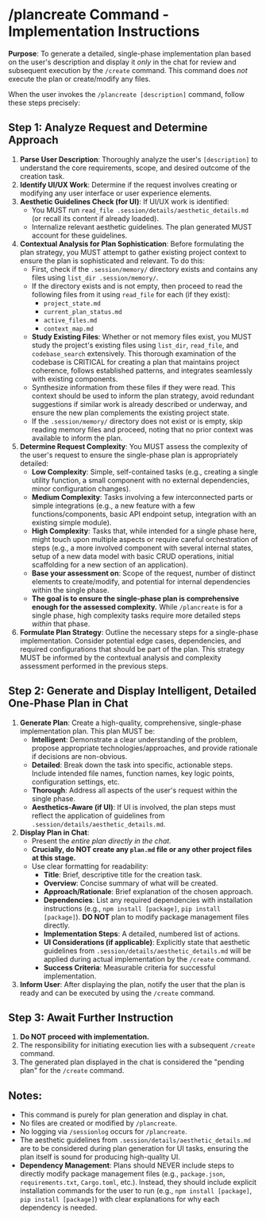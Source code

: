 # /plancreate Command - Implementation Instructions

**Purpose**: To generate a detailed, single-phase implementation plan based on the user's description and display it *only* in the chat for review and subsequent execution by the `/create` command. This command does *not* execute the plan or create/modify any files.

When the user invokes the `/plancreate [description]` command, follow these steps precisely:

## Step 1: Analyze Request and Determine Approach

1.  **Parse User Description**: Thoroughly analyze the user's `[description]` to understand the core requirements, scope, and desired outcome of the creation task.
2.  **Identify UI/UX Work**: Determine if the request involves creating or modifying any user interface or user experience elements.
3.  **Aesthetic Guidelines Check (for UI)**: If UI/UX work is identified:
    *   You MUST run `read_file .session/details/aesthetic_details.md` (or recall its content if already loaded).
    *   Internalize relevant aesthetic guidelines. The plan generated MUST account for these guidelines.
4.  **Contextual Analysis for Plan Sophistication**: Before formulating the plan strategy, you MUST attempt to gather existing project context to ensure the plan is sophisticated and relevant. To do this:
    *   First, check if the `.session/memory/` directory exists and contains any files using `list_dir .session/memory/`.
    *   If the directory exists and is not empty, then proceed to read the following files from it using `read_file` for each (if they exist):
        *   `project_state.md`
        *   `current_plan_status.md`
        *   `active_files.md`
        *   `context_map.md`
    *   **Study Existing Files**: Whether or not memory files exist, you MUST study the project's existing files using `list_dir`, `read_file`, and `codebase_search` extensively. This thorough examination of the codebase is CRITICAL for creating a plan that maintains project coherence, follows established patterns, and integrates seamlessly with existing components.
    *   Synthesize information from these files if they were read. This context should be used to inform the plan strategy, avoid redundant suggestions if similar work is already described or underway, and ensure the new plan complements the existing project state.
    *   If the `.session/memory/` directory does not exist or is empty, skip reading memory files and proceed, noting that no prior context was available to inform the plan.
5.  **Determine Request Complexity**: You MUST assess the complexity of the user's request to ensure the single-phase plan is appropriately detailed:
    *   **Low Complexity**: Simple, self-contained tasks (e.g., creating a single utility function, a small component with no external dependencies, minor configuration changes).
    *   **Medium Complexity**: Tasks involving a few interconnected parts or simple integrations (e.g., a new feature with a few functions/components, basic API endpoint setup, integration with an existing simple module).
    *   **High Complexity**: Tasks that, while intended for a single phase here, might touch upon multiple aspects or require careful orchestration of steps (e.g., a more involved component with several internal states, setup of a new data model with basic CRUD operations, initial scaffolding for a new section of an application).
    *   **Base your assessment on**: Scope of the request, number of distinct elements to create/modify, and potential for internal dependencies within the single phase.
    *   **The goal is to ensure the single-phase plan is comprehensive enough for the assessed complexity.** While `/plancreate` is for a single phase, high complexity tasks require more detailed steps *within* that phase.
6.  **Formulate Plan Strategy**: Outline the necessary steps for a single-phase implementation. Consider potential edge cases, dependencies, and required configurations that should be part of the plan. This strategy MUST be informed by the contextual analysis and complexity assessment performed in the previous steps.

## Step 2: Generate and Display Intelligent, Detailed One-Phase Plan in Chat

1.  **Generate Plan**: Create a high-quality, comprehensive, single-phase implementation plan. This plan MUST be:
    *   **Intelligent**: Demonstrate a clear understanding of the problem, propose appropriate technologies/approaches, and provide rationale if decisions are non-obvious.
    *   **Detailed**: Break down the task into specific, actionable steps. Include intended file names, function names, key logic points, configuration settings, etc.
    *   **Thorough**: Address all aspects of the user's request within the single phase.
    *   **Aesthetics-Aware (if UI)**: If UI is involved, the plan steps must reflect the application of guidelines from `.session/details/aesthetic_details.md`.
2.  **Display Plan in Chat**:
    *   Present the *entire plan directly in the chat*.
    *   **Crucially, do NOT create any `plan.md` file or any other project files at this stage.**
    *   Use clear formatting for readability:
        *   **Title**: Brief, descriptive title for the creation task.
        *   **Overview**: Concise summary of what will be created.
        *   **Approach/Rationale**: Brief explanation of the chosen approach.
        *   **Dependencies**: List any required dependencies with installation instructions (e.g., `npm install [package]`, `pip install [package]`). **DO NOT** plan to modify package management files directly.
        *   **Implementation Steps**: A detailed, numbered list of actions.
        *   **UI Considerations (if applicable)**: Explicitly state that aesthetic guidelines from `.session/details/aesthetic_details.md` will be applied during actual implementation by the `/create` command.
        *   **Success Criteria**: Measurable criteria for successful implementation.
3.  **Inform User**: After displaying the plan, notify the user that the plan is ready and can be executed by using the `/create` command.

## Step 3: Await Further Instruction

1.  **Do NOT proceed with implementation.**
2.  The responsibility for initiating execution lies with a subsequent `/create` command.
3.  The generated plan displayed in the chat is considered the "pending plan" for the `/create` command.

## Notes:

*   This command is purely for plan generation and display in chat.
*   No files are created or modified by `/plancreate`.
*   No logging via `/sessionlog` occurs for `/plancreate`.
*   The aesthetic guidelines from `.session/details/aesthetic_details.md` are to be considered during plan generation for UI tasks, ensuring the plan itself is sound for producing high-quality UI. 
*   **Dependency Management**: Plans should NEVER include steps to directly modify package management files (e.g., `package.json`, `requirements.txt`, `Cargo.toml`, etc.). Instead, they should include explicit installation commands for the user to run (e.g., `npm install [package]`, `pip install [package]`) with clear explanations for why each dependency is needed. 